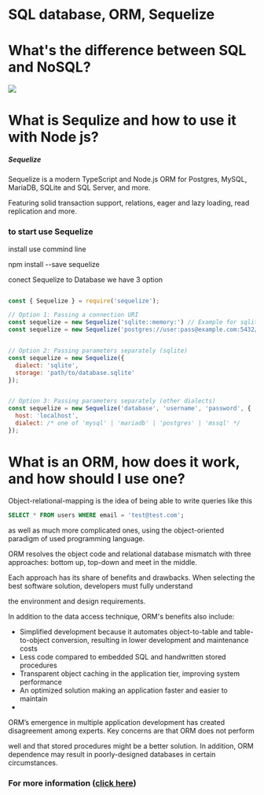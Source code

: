 # SQL database, ORM, Sequelize

# What's the difference between SQL  and NoSQL?
![](https://social.technet.microsoft.com/wiki/cfs-filesystemfile.ashx/__key/communityserver-wikis-components-files/00-00-00-00-05/6433.SQL-vs-NoSQL.jpg)

# What is Sequlize and how to use it with Node js?

##### Sequelize

Sequelize is a modern TypeScript and Node.js ORM for Postgres, MySQL, MariaDB, SQLite and SQL Server, and more.

Featuring solid transaction support, relations, eager and lazy loading, read replication and more.

### to start use Sequelize 

install use commind line 

npm install --save sequelize

conect Sequelize  to Database we have 3 option

```node.js

const { Sequelize } = require('sequelize');

// Option 1: Passing a connection URI
const sequelize = new Sequelize('sqlite::memory:') // Example for sqlite
const sequelize = new Sequelize('postgres://user:pass@example.com:5432/dbname') // Example for postgres


// Option 2: Passing parameters separately (sqlite)
const sequelize = new Sequelize({
  dialect: 'sqlite',
  storage: 'path/to/database.sqlite'
});


// Option 3: Passing parameters separately (other dialects)
const sequelize = new Sequelize('database', 'username', 'password', {
  host: 'localhost',
  dialect: /* one of 'mysql' | 'mariadb' | 'postgres' | 'mssql' */
});


```


# What is an ORM, how does it work, and how should I use one?


Object-relational-mapping is the idea of being able to write queries like this
```sql
SELECT * FROM users WHERE email = 'test@test.com';
```
as well as much more complicated ones, using the object-oriented paradigm of used programming language.


ORM resolves the object code and relational database mismatch with three approaches: bottom up, top-down and meet in the middle.

Each approach has its share of benefits and drawbacks. When selecting the best software solution, developers must fully understand

the environment and design requirements.


In addition to the data access technique, ORM's benefits also include:

- Simplified development because it automates object-to-table and table-to-object conversion, resulting in lower development and maintenance costs
- Less code compared to embedded SQL and handwritten stored procedures
- Transparent object caching in the application tier, improving system performance
- An optimized solution making an application faster and easier to maintain
- 
ORM’s emergence in multiple application development has created disagreement among experts. Key concerns are that ORM does not perform 

well and that stored procedures might be a better solution. In addition, ORM dependence may result in poorly-designed databases in certain circumstances.


### For more information ([click here](https://github.com/qais-alsgher/reading-notes/blob/main/README.md))





